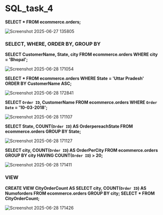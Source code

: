 # SQL_task_4
**SELECT 
    *
FROM
    ecommerce.orders;**
    
![Screenshot 2025-06-27 135805](https://github.com/user-attachments/assets/ebf72669-ff12-46c0-a008-259cb9231425)


### SELECT, WHERE, ORDER BY, GROUP BY

**SELECT 
    CustomerName, State, city
FROM
    ecommerce.orders
    WHERE
    city = 'Bhopal';**

![Screenshot 2025-06-28 171054](https://github.com/user-attachments/assets/e3f1998e-267d-423a-b691-2230ecbae4a9)

**SELECT 
    *
FROM
    ecommerce.orders
WHERE
    State = 'Uttar Pradesh'
    ORDER BY CustomerName ASC;**

![Screenshot 2025-06-28 172841](https://github.com/user-attachments/assets/ca477800-8932-4dc0-9653-98098cc84eb6)

**SELECT 
    `Order ID`, CustomerName
FROM
    ecommerce.orders
WHERE
    `Order Date` = '10-03-2018';**

![Screenshot 2025-06-28 171107](https://github.com/user-attachments/assets/4170ff07-179a-41a1-9148-2f777c2f695a)

**SELECT 
    State, COUNT(`Order ID`) AS OrderpereachState
FROM
    ecommerce.orders
GROUP BY State;**

![Screenshot 2025-06-28 171127](https://github.com/user-attachments/assets/48b073d8-572b-4314-b0aa-0369ebd00315)

**SELECT 
    city, COUNT(`Order ID`) AS OrderPerCity
FROM
    ecommerce.orders
GROUP BY city
HAVING COUNT(`Order ID`) > 20;**

![Screenshot 2025-06-28 171411](https://github.com/user-attachments/assets/6e0e32f1-7327-45dc-b1e8-27ccdf693efc)

### VIEW

**CREATE VIEW CityOrderCount AS
    SELECT 
        city, COUNT(`Order ID`) AS Numoforders
    FROM
        ecommerce.orders
    GROUP BY city;
SELECT 
    *
FROM
    CityOrderCount;**

![Screenshot 2025-06-28 171426](https://github.com/user-attachments/assets/1166586a-be0f-4484-9562-bf1cd96bae7b)








    
